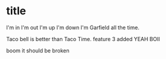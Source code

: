 # title

I'm in I'm out I'm up I'm down I'm Garfield all the time.

Taco bell is better than Taco Time.
feature 3 added YEAH BOII

boom it should be broken
